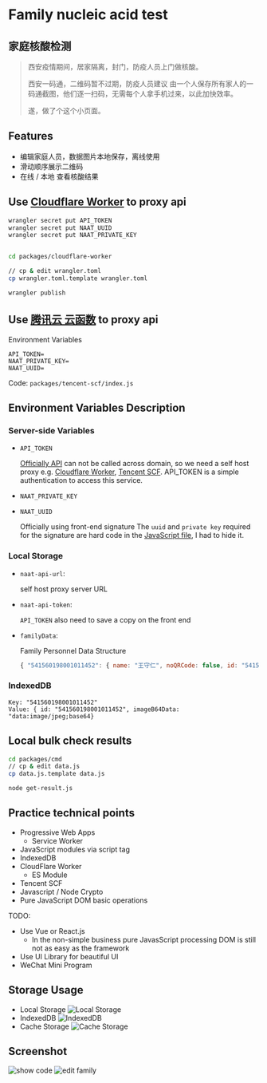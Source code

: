 # Family nucleic acid test
## 家庭核酸检测

> 西安疫情期间，居家隔离，封门，防疫人员上门做核酸。
> 
> 西安一码通，二维码暂不过期，防疫人员建议 由一个人保存所有家人的一码通截图，他们逐一扫码，无需每个人拿手机过来，以此加快效率。
> 
> 遂，做了个这个小页面。


## Features
- 编辑家庭人员，数据图片本地保存，离线使用
- 滑动顺序展示二维码
- 在线 / 本地 查看核酸结果


## Use [Cloudflare Worker](https://developers.cloudflare.com/workers/) to proxy api
```bash
wrangler secret put API_TOKEN
wrangler secret put NAAT_UUID
wrangler secret put NAAT_PRIVATE_KEY


cd packages/cloudflare-worker

// cp & edit wrangler.toml
cp wrangler.toml.template wrangler.toml

wrangler publish
```


## Use [腾讯云 云函数](https://cloud.tencent.com/document/product/583) to proxy api
Environment Variables
```
API_TOKEN=
NAAT_PRIVATE_KEY=
NAAT_UUID=
```
Code: `packages/tencent-scf/index.js`


## Environment Variables Description
### Server-side Variables
- `API_TOKEN`

  [Officially API](https://yqpt.xa.gov.cn/prod-api/naat/open/api/getResultByCardNumAndName) can not be called across domain, so we need a self host proxy e.g. [Cloudflare Worker](https://developers.cloudflare.com/workers/), [Tencent SCF](https://cloud.tencent.com/document/product/583). API_TOKEN is a simple authentication to access this service.

- `NAAT_PRIVATE_KEY`
- `NAAT_UUID`

  Officially using front-end signature The `uuid` and `private key` required for the signature are hard code in the [JavaScript file](https://yqpt.xa.gov.cn/nrt/js/request-sign.min.js?y=202201170330), I had to hide it.


### Local Storage
- `naat-api-url`: 
  
  self host proxy server URL

- `naat-api-token`: 
  
  `API_TOKEN` also need to save a copy on the front end

- `familyData`: 
  
  Family Personnel Data Structure
  ```javascript
  { "541560198001011452": { name: "王守仁", noQRCode: false, id: "541560198001011452" } } 
  ```


### IndexedDB
```
Key: "541560198001011452"
Value: { id: "541560198001011452", imageB64Data: "data:image/jpeg;base64}
```

## Local bulk check results
```bash
cd packages/cmd
// cp & edit data.js
cp data.js.template data.js

node get-result.js
```


## Practice technical points
- Progressive Web Apps
  - Service Worker
- JavaScript modules via script tag
- IndexedDB
- CloudFlare Worker
  - ES Module
- Tencent SCF
- Javascript / Node Crypto
- Pure JavaScript DOM basic operations


TODO:
- Use Vue or React.js
  - In the non-simple business pure JavasScript processing DOM is still not as easy as the framework
- Use UI Library for beautiful UI
- WeChat Mini Program


## Storage Usage
- Local Storage
![Local Storage](./packages/client/images/docs/local-storage.jpg)
- IndexedDB
![IndexedDB](./packages/client/images/docs/indexeddb.jpg)
- Cache Storage
![Cache Storage](./packages/client/images/docs/cache-storage.jpg)


## Screenshot
![show code](./packages/client/images/docs/show-code.jpg)
![edit family](./packages/client/images/docs/edit-family.jpg)